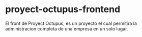 # proyect-octupus-frontend
El front de Proyect Octupus, es un proyecto el cual permitira la administracion completa de una empresa en un solo lugar.
